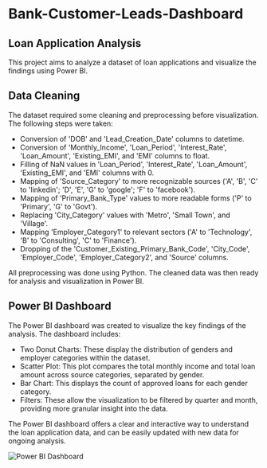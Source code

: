 # Bank-Customer-Leads-Dashboard
## Loan Application Analysis

This project aims to analyze a dataset of loan applications and visualize the findings using Power BI.

## Data Cleaning

The dataset required some cleaning and preprocessing before visualization. The following steps were taken:

- Conversion of 'DOB' and 'Lead_Creation_Date' columns to datetime.
- Conversion of 'Monthly_Income', 'Loan_Period', 'Interest_Rate', 'Loan_Amount', 'Existing_EMI', and 'EMI' columns to float.
- Filling of NaN values in 'Loan_Period', 'Interest_Rate', 'Loan_Amount', 'Existing_EMI', and 'EMI' columns with 0.
- Mapping of 'Source_Category' to more recognizable sources ('A', 'B', 'C' to 'linkedin'; 'D', 'E', 'G' to 'google'; 'F' to 'facebook').
- Mapping of 'Primary_Bank_Type' values to more readable forms ('P' to 'Primary', 'G' to 'Govt').
- Replacing 'City_Category' values with 'Metro', 'Small Town', and 'Village'.
- Mapping 'Employer_Category1' to relevant sectors ('A' to 'Technology', 'B' to 'Consulting', 'C' to 'Finance').
- Dropping of the 'Customer_Existing_Primary_Bank_Code', 'City_Code', 'Employer_Code', 'Employer_Category2', and 'Source' columns.

All preprocessing was done using Python. The cleaned data was then ready for analysis and visualization in Power BI.

## Power BI Dashboard

The Power BI dashboard was created to visualize the key findings of the analysis. The dashboard includes:

- Two Donut Charts: These display the distribution of genders and employer categories within the dataset.
- Scatter Plot: This plot compares the total monthly income and total loan amount across source categories, separated by gender.
- Bar Chart: This displays the count of approved loans for each gender category.
- Filters: These allow the visualization to be filtered by quarter and month, providing more granular insight into the data.

The Power BI dashboard offers a clear and interactive way to understand the loan application data, and can be easily updated with new data for ongoing analysis.

![Power BI Dashboard](dashboard.png)

